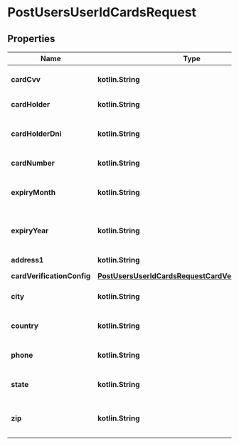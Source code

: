 
# PostUsersUserIdCardsRequest

## Properties
Name | Type | Description | Notes
------------ | ------------- | ------------- | -------------
**cardCvv** | **kotlin.String** | Código de validación de la tarjeta | 
**cardHolder** | **kotlin.String** | Nombre del tarjetahabiente | 
**cardHolderDni** | **kotlin.String** | Número de identificación del tarjetahabiente | 
**cardNumber** | **kotlin.String** | Número de la tarjeta | 
**expiryMonth** | **kotlin.String** | Mes de expiración de la tarjeta en 2 dígitos | 
**expiryYear** | **kotlin.String** | Año de expiración de la tarjeta en 4 dígitos | 
**address1** | **kotlin.String** | Dirección del tarjetahabiente |  [optional]
**cardVerificationConfig** | [**PostUsersUserIdCardsRequestCardVerificationConfig**](PostUsersUserIdCardsRequestCardVerificationConfig.md) |  |  [optional]
**city** | **kotlin.String** | Ciudad de la dirección del tarjetahabiente |  [optional]
**country** | **kotlin.String** | País de la dirección del tarjetahabiente |  [optional]
**phone** | **kotlin.String** | Número de teléfono del tarjetahabiente |  [optional]
**state** | **kotlin.String** | Estado de la dirección del tarjetahabiente |  [optional]
**zip** | **kotlin.String** | Código postal de la dirección del tarjetahabiente |  [optional]



